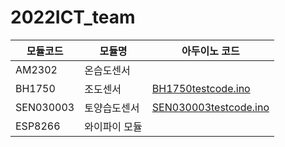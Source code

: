 # 2022ICT_team


|모듈코드|모듈명|아두이노 코드|
|---|---|---|
| AM2302 | 온습도센서 || 
| BH1750 | 조도센서 |[BH1750testcode.ino](https://github.com/gnbhub/2022ICT_team/blob/74e0c0f3aab2152921998eca1fab3ec66ce29cac/BH1750testcode.ino)|
| SEN030003 | 토양습도센서 | [SEN030003testcode.ino](https://github.com/gnbhub/2022ICT_team/blob/8c9a0c1fca51282310cd09d17d73e5f648498f2c/SEN030003testcode.ino)|
| ESP8266 | 와이파이 모듈 ||
